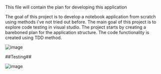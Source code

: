 This file will contain the plan for developing this application

The goal of this project is to develop a notebook application from scratch using methods i've not tried out before. The main goal of this project is to explore code testing in visual studio.
The project starts by creating a bareboned plan for the application structure. The code functionality is created using TDD method.



![image](https://user-images.githubusercontent.com/60960104/227202231-75a146c7-32f8-4bc8-a5d4-abfaaa7b2e5a.png)


##Testing##

![image](https://user-images.githubusercontent.com/60960104/227201162-f6d071a9-8dc2-4e59-b09a-39fd22d4eb81.png)
